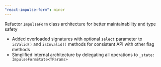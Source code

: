 ```yaml
---
"react-impulse-form": minor
---
```


Refactor `ImpulseForm` class architecture for better maintainability and type safety

- Added overloaded signatures with optional `select` parameter to `isValid()` and `isInvalid()` methods for consistent API with other flag methods
- Simplified internal architecture by delegating all operations to `_state: ImpulseFormState<TParams>`
